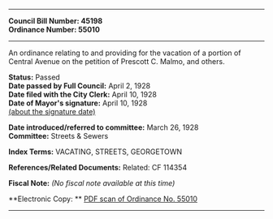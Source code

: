 * * * * *  
  
**Council Bill Number: [](#h0)[](#h2)45198**   
**Ordinance Number: 55010**  
  
* * * * *  
  
An ordinance relating to and providing for the vacation of a portion of Central Avenue on the petition of Prescott C. Malmo, and others.  
  
**Status:** Passed   
**Date passed by Full Council:** April 2, 1928   
**Date filed with the City Clerk:** April 10, 1928   
**Date of Mayor's signature:** April 10, 1928   
[(about the signature date)](/~public/approvaldate.htm)   
  
  
**Date introduced/referred to committee:** March 26, 1928   
**Committee:** Streets & Sewers   
  
**Index Terms:** VACATING, STREETS, GEORGETOWN  
  
**References/Related Documents:** Related: CF 114354  
  
**Fiscal Note:** *(No fiscal note available at this time)*  
  
**Electronic Copy: ** [PDF scan of Ordinance No. 55010](/~archives/Ordinances/Ord_55010.pdf)  
  
* * * * *  
